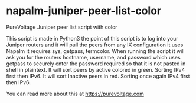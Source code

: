 # napalm-juniper-peer-list-color
PureVoltage Juniper peer list script with color

This script is made in Python3 the point of this script is to log into your Juniper routers and it will pull the peers from any IX configuration it uses Napalm it requires sys, getpass, termcolor.
When running the script it will ask you for the routers hostname, username, and password which uses getpass to securely enter the password required so that it is not pasted in shell in plaintext. 
It will sort peers by active colored in green. Sorting IPv4 first then IPv6. 
It will sort Inactive peers in red. Sorting once again IPv4 first then IPv6.

You can read more about this at https://purevoltage.com
